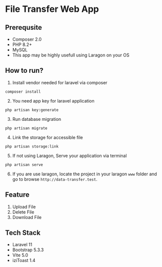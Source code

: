 # File Transfer Web App

## Prerequsite
* Composer 2.0
* PHP 8.2+
* MySQL 
* This app may be highly usefull using Laragon on your OS

## How to run?
1. Install vendor needed for laravel via composer
```shell
composer install
```
2. You need app key for laravel application
```shell
php artisan key:generate
```
3. Run database migration
```shell
php artisan migrate
```
4. Link the storage for accessible file
```shell
php artisan storage:link
```
5. If not using Laragon, Serve your application via terminal
```shell
php artisan serve
```
6. If you are use laragon, locate the project in your laragon ``www`` folder and go to browse ``http://data-transfer.test``.

## Feature
1. Upload File
2. Delete File
3. Download File

## Tech Stack
* Laravel 11
* Bootstrap 5.3.3
* Vite 5.0
* iziToast 1.4
